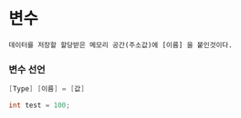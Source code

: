# 변수
```Text
데이터를 저장할 할당받은 메모리 공간(주소값)에 [이름] 을 붙인것이다.
```
### 변수 선언
```C++
[Type] [이름] = [값]

int test = 100;

```
